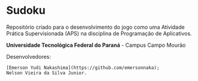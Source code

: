 Sudoku
======

Repositório criado para o desenvolvimento do jogo como uma Atividade Prática Supervisionada (APS) na disciplina de Programação de Aplicativos.

**Universidade Tecnológica Federal do Paraná** - Campus Campo Mourão

Desenvolvedores:

    [Emerson Yudi Nakashima](https://github.com/emersonnaka);
    Nelson Vieira da Silva Junior.